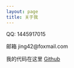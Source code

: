 ```yaml
---
layout: page
title: 关于我 
---
```


<p>
QQ: 1445917015
<p>
邮箱 jing42@foxmail.com
<p>
我的代码在这里 <a target="_blank" href='https://github.com/Jing42'>Github</a> 



